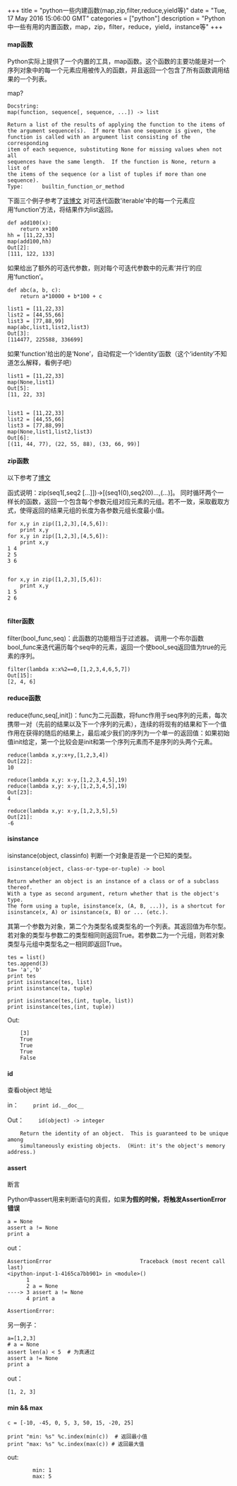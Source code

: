 +++ 
title = "python一些内建函数(map,zip,filter,reduce,yield等)" 
date = "Tue, 17 May 2016 15:06:00 GMT" 
categories = ["python"] 
description = "Python中一些有用的内置函数，map，zip，filter，reduce，yield，instance等" 
+++ 


#### map函数
Python实际上提供了一个内置的工具，map函数。这个函数的主要功能是对一个序列对象中的每一个元素应用被传入的函数，并且返回一个包含了所有函数调用结果的一个列表。

map?

```
Docstring:
map(function, sequence[, sequence, ...]) -> list

Return a list of the results of applying the function to the items of
the argument sequence(s).  If more than one sequence is given, the
function is called with an argument list consisting of the corresponding
item of each sequence, substituting None for missing values when not all
sequences have the same length.  If the function is None, return a list of
the items of the sequence (or a list of tuples if more than one sequence).
Type:      builtin_function_or_method
```

下面三个例子参考了[该博文](http://my.oschina.net/zyzzy/blog/115096)
​
对可迭代函数'iterable'中的每一个元素应用‘function’方法，将结果作为list返回。

```
def add100(x):
    return x+100
hh = [11,22,33]
map(add100,hh)
Out[2]:
[111, 122, 133]
```

如果给出了额外的可迭代参数，则对每个可迭代参数中的元素‘并行’的应用‘function’。

```
def abc(a, b, c):
    return a*10000 + b*100 + c
​
list1 = [11,22,33]
list2 = [44,55,66]
list3 = [77,88,99]
map(abc,list1,list2,list3)
Out[3]:
[114477, 225588, 336699]
```

如果'function'给出的是‘None’，自动假定一个‘identity’函数（这个‘identity’不知道怎么解释，看例子吧）

```
list1 = [11,22,33]
map(None,list1)
Out[5]:
[11, 22, 33]


list1 = [11,22,33]
list2 = [44,55,66]
list3 = [77,88,99]
map(None,list1,list2,list3)
Out[6]:
[(11, 44, 77), (22, 55, 88), (33, 66, 99)]
```

#### zip函数
以下参考了[博文](http://www.bkjia.com/Pythonjc/664161.html)

函式说明：zip(seq1[,seq2 [...]])->[(seq1(0),seq2(0)...,(...)]。 同时循环两个一样长的函数，返回一个包含每个参数元组对应元素的元组。若不一致，采取截取方式，使得返回的结果元组的长度为各参数元组长度最小值。

```
for x,y in zip([1,2,3],[4,5,6]):
    print x,y
for x,y in zip([1,2,3],[4,5,6]):
    print x,y
1 4
2 5
3 6


for x,y in zip([1,2,3],[5,6]):
    print x,y
1 5
2 6
        
```
#### filter函数
filter(bool_func,seq)：此函数的功能相当于过滤器。 调用一个布尔函数bool_func来迭代遍历每个seq中的元素，返回一个使bool_seq返回值为true的元素的序列。

```
filter(lambda x:x%2==0,[1,2,3,4,6,5,7])
Out[15]:
[2, 4, 6]   
```

#### reduce函数

reduce(func,seq[,init])：func为二元函数，将func作用于seq序列的元素，每次携带一对（先前的结果以及下一个序列的元素），连续的将现有的结果和下一个值作用在获得的随后的结果上，最后减少我们的序列为一个单一的返回值：如果初始值init给定，第一个比较会是init和第一个序列元素而不是序列的头两个元素。

```
reduce(lambda x,y:x+y,[1,2,3,4])
Out[22]:
10

reduce(lambda x,y: x-y,[1,2,3,4,5],19)
reduce(lambda x,y: x-y,[1,2,3,4,5],19)
Out[23]:
4

reduce(lambda x,y: x-y,[1,2,3,5],5)
Out[21]:
-6
```
####  isinstance

isinstance(object, classinfo)  判断一个对象是否是一个已知的类型。

```
isinstance(object, class-or-type-or-tuple) -> bool

Return whether an object is an instance of a class or of a subclass thereof.
With a type as second argument, return whether that is the object's type.
The form using a tuple, isinstance(x, (A, B, ...)), is a shortcut for
isinstance(x, A) or isinstance(x, B) or ... (etc.).
```

其第一个参数为对象，第二个为类型名或类型名的一个列表。其返回值为布尔型。若对象的类型与参数二的类型相同则返回True。若参数二为一个元组，则若对象类型与元组中类型名之一相同即返回True。

```
tes = list()
tes.append(3)
ta= 'a','b'
print tes
print isinstance(tes, list)
print isinstance(ta, tuple)

print isinstance(tes,(int, tuple, list))
print isinstance(tes,(int, tuple))
```

Out:

```
    [3]
    True
    True
    True
    False
```

####  id
查看object 地址

in：
`     print id.__doc__
`
 
 Out：​
 `     id(object) -> integer
`
```
    Return the identity of an object.  This is guaranteed to be unique among
    simultaneously existing objects.  (Hint: it's the object's memory address.)
```

####  assert
断言

Python中assert用来判断语句的真假，如果**为假的时候，将触发AssertionError错误**

```
a = None
assert a != None
print a
```

out：


```       ---------------------------------------------------------------------------
AssertionError                            Traceback (most recent call last)
<ipython-input-1-4165ca7bb901> in <module>()
      1
      2 a = None
----> 3 assert a != None
      4 print a

AssertionError:
```

另一例子：

```
a=[1,2,3]
# a = None
assert len(a) < 5  # 为真通过
assert a != None
print a
```
out：

```
[1, 2, 3]
```

####  min && max

```
c = [-10, -45, 0, 5, 3, 50, 15, -20, 25]

print "min: %s" %c.index(min(c))  # 返回最小值
print "max: %s" %c.index(max(c)) # 返回最大值
```
        
out:
```
        min: 1
        max: 5
```


